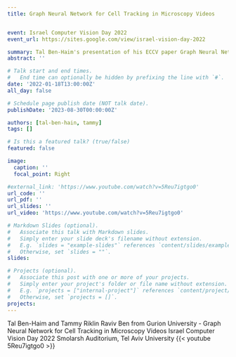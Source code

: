 ```yaml
---
title: Graph Neural Network for Cell Tracking in Microscopy Videos


event: Israel Computer Vision Day 2022
event_url: https://sites.google.com/view/israel-vision-day-2022

summary: Tal Ben-Haim's presentation of his ECCV paper Graph Neural Network for Cell Tracking in Microscopy Videos
abstract: ''

# Talk start and end times.
#   End time can optionally be hidden by prefixing the line with `#`.
date: '2022-01-18T13:00:00Z'
all_day: false

# Schedule page publish date (NOT talk date).
publishDate: '2023-08-30T00:00:00Z'

authors: [tal-ben-hain, tammy]
tags: []

# Is this a featured talk? (true/false)
featured: false

image:
  caption: ''
  focal_point: Right

#external_link: 'https://www.youtube.com/watch?v=5Reu7igtgo0'
url_code: ''
url_pdf: ''
url_slides: ''
url_video: 'https://www.youtube.com/watch?v=5Reu7igtgo0'

# Markdown Slides (optional).
#   Associate this talk with Markdown slides.
#   Simply enter your slide deck's filename without extension.
#   E.g. `slides = "example-slides"` references `content/slides/example-slides.md`.
#   Otherwise, set `slides = ""`.
slides:

# Projects (optional).
#   Associate this post with one or more of your projects.
#   Simply enter your project's folder or file name without extension.
#   E.g. `projects = ["internal-project"]` references `content/project/deep-learning/index.md`.
#   Otherwise, set `projects = []`.
projects:
---
```

Tal Ben-Haim and Tammy Riklin Raviv Ben from Gurion University - Graph Neural Network for Cell Tracking in Microscopy Videos
Israel Computer Vision Day 2022
Smolarsh Auditorium, Tel Aviv University
{{< youtube 5Reu7igtgo0 >}}

